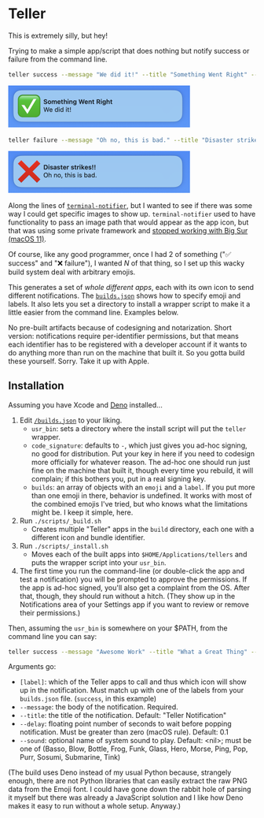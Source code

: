 # Teller

This is extremely silly, but hey! 

Trying to make a simple app/script that does nothing but notify success or failure from the command line. 

```bash
teller success --message "We did it!" --title "Something Went Right" --sound Glass
```
<img src="./docs/success.png" width="370" alt="a success notification">

```bash
teller failure --message "Oh no, this is bad." --title "Disaster strikes!!" --sound Basso
```
<img src="./docs/failure.png" width="370" alt="a failure notification">

Along the lines of [`terminal-notifier`](https://github.com/julienXX/terminal-notifier/), but I wanted to see if there was some way I could get specific images to show up. `terminal-notifier` used to have functionality to pass an image path that would appear as the app icon, but that was using some private framework and [stopped working with Big Sur (macOS 11)](https://github.com/julienXX/terminal-notifier/issues/283).

Of course, like any good programmer, once I had 2 of something ("✅ success" and "❌ failure"), I wanted _N_ of that thing, so I set up this wacky build system deal with arbitrary emojis. 

This generates a set of *whole different apps*, each with its own icon to send different notifications. The [`builds.json`](./builds.json) shows how to specify emoji and labels. It also lets you set a directory to install a wrapper script to make it a little easier from the command line. Examples below. 

No pre-built artifacts because of codesigning and notarization. Short version: notifications require per-identifier permissions, but that means each identifier has to be registered with a developer account if it wants to do anything more than run on the machine that built it. So you gotta build these yourself. Sorry. Take it up with Apple. 

## Installation

Assuming you have Xcode and [Deno](https://deno.com/) installed...

1. Edit [`/builds.json`](./builds.json) to your liking. 
   * `usr_bin`: sets a directory where the install script will put the `teller` wrapper. 
   * `code_signature`: defaults to `-`, which just gives you ad-hoc signing, no good for distribution. Put your key in here if you need to codesign more officially for whatever reason. The ad-hoc one should run just fine on the machine that built it, though every time you rebuild, it will complain; if this bothers you, put in a real signing key. 
   * `builds`: an array of objects with an `emoji` and a `label`. If you put more than one emoji in there, behavior is undefined. It works with most of the combined emojis I've tried, but who knows what the limitations might be. I keep it simple, here. 
2. Run `./scripts/_build.sh`
   * Creates multiple "Teller" apps in the `build` directory, each one with a different icon and bundle identifier. 
3. Run `./scripts/_install.sh`
   * Moves each of the built apps into `$HOME/Applications/tellers` and puts the wrapper script into your `usr_bin`. 
4. The first time you run the command-line (or double-click the app and test a notification) you 
will be prompted to approve the permissions. If the app is ad-hoc signed, you'll also get a complaint from the OS. After that, though, they should run without a hitch. (They show up in the Notifications area of your Settings app if you want to review or remove their permissions.)

Then, assuming the `usr_bin` is somewhere on your $PATH, from the command line you can say:

```bash
teller success --message "Awesome Work" --title "What a Great Thing" --delay 1.0 --sound Glass
```

Arguments go:
* `[label]`: which of the Teller apps to call and thus which icon will show up in the notification. Must match up with one of the labels from your `builds.json` file. (`success`, in this example)
* `--message`: the body of the notification. Required.
* `--title`: the title of the notification. Default: "Teller Notification"
* `--delay`: floating point number of seconds to wait before popping notification. Must be greater than zero (macOS rule). Default: 0.1
* `--sound`: optional name of system sound to play. Default: &lt;nil&gt;; must be one of (Basso, Blow, Bottle, Frog, Funk, Glass, Hero, Morse, Ping, Pop, Purr, Sosumi, Submarine, Tink)

(The build uses Deno instead of my usual Python because, strangely enough, there are not Python libraries that can easily extract the raw PNG data from the Emoji font. I could have gone down the rabbit hole of parsing it myself but there was already a JavaScript solution and I like how Deno makes it easy to run without a whole setup. Anyway.)
